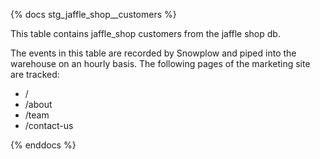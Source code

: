 {% docs stg_jaffle_shop__customers %}

This table contains jaffle_shop customers from the jaffle shop db.

The events in this table are recorded by Snowplow and piped into the warehouse on an hourly basis. The following pages of the marketing site are tracked:
 - /
 - /about
 - /team
 - /contact-us

{% enddocs %}